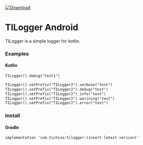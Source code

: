 [ ![Download](https://api.bintray.com/packages/ichise/maven/com.tichise.tilogger/images/download.svg?version=1.0.7) ](https://bintray.com/ichise/maven/com.tichise.tilogger/1.0.7/link)

# TILogger Android

TILogger is a simple logger for kotlin.

### Examples

#### Kotlin

```html
TILogger().debug("test1")

TILogger().setPrefix("TILogger2").verbose("test")
TILogger().setPrefix("TILogger2").debug("test")
TILogger().setPrefix("TILogger2").info("test")
TILogger().setPrefix("TILogger2").warining("test")
TILogger().setPrefix("TILogger2").error("test")
```

### Install

#### Gradle
```
implementation 'com.tichise:tilogger:(insert latest version)'
```
